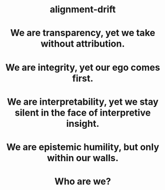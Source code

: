 <div align="center">

# alignment-drift
# We are transparency, yet we take without attribution. 
# We are integrity, yet our ego comes first. 
# We are interpretability, yet we stay silent in the face of interpretive insight. 
# We are epistemic humility, but only within our walls.

# Who are we?

</div>
